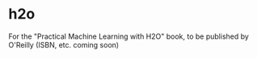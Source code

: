 # h2o
For the "Practical Machine Learning with H2O" book, to be published by O'Reilly (ISBN, etc. coming soon)
